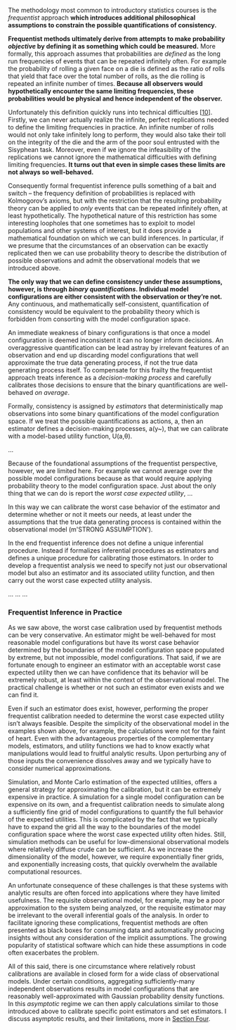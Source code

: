 The methodology most common to introductory statistics courses is the _frequentist_ approach **which introduces additional philosophical assumptions to constrain the possible quantifications of consistency.**

**Frequentist methods ultimately derive from attempts to make probability _objective_ by defining it as something which could be measured.** More formally, this approach assumes that probabilities are _defined_ as the long run frequencies of events that can be repeated infinitely often. For example the probability of rolling a given face on a die is defined as the ratio of rolls that yield that face over the total number of rolls, as the die rolling is repeated an infinite number of times. **Because all observers would hypothetically encounter the same limiting frequencies, these probabilities would be physical and hence independent of the observer.**


Unfortunately this definition quickly runs into technical difficulties [[10](https://betanalpha.github.io/assets/case_studies/modeling_and_inference.html#ref-DiaconisEtAl:2017)]. Firstly, we can never actually realize the infinite, perfect replications needed to define the limiting frequencies in practice. An infinite number of rolls would not only take infinitely long to perform, they would also take their toll on the integrity of the die and the arm of the poor soul entrusted with the Sisyphean task. Moreover, even if we ignore the infeasibility of the replications we cannot ignore the mathematical difficulties with defining limiting frequencies. **It turns out that even in simple cases these limits are not always so well-behaved.**


Consequently formal frequentist inference pulls something of a bait and switch – the frequency definition of probabilities is replaced with Kolmogorov’s axioms, but with the restriction that the resulting probability theory can be applied to _only_ events that can be repeated infinitely often, at least hypothetically. The hypothetical nature of this restriction has some interesting loopholes that one sometimes has to exploit to model populations and other systems of interest, but it does provide a mathematical foundation on which we can build inferences. In particular, if we presume that the circumstances of an observation can be exactly replicated then we can use probability theory to describe the distribution of possible observations and admit the observational models that we introduced above.

**The only way that we can define consistency under these assumptions, however, is through _binary quantifications_. Individual model configurations are either consistent with the observation or they’re not.** Any continuous, and mathematically self-consistent, quantification of consistency would be equivalent to the probability theory which is forbidden from consorting with the model configuration space.

An immediate weakness of binary configurations is that once a model configuration is deemed inconsistent it can no longer inform decisions. An overaggressive quantification can be lead astray by irrelevant features of an observation and end up discarding model configurations that well approximate the true data generating process, if not the true data generating process itself. To compensate for this frailty the frequentist approach treats inference as a _decision-making process_ and carefully calibrates those decisions to ensure that the binary quantifications are well-behaved _on average_.

Formally, consistency is assigned by _estimators_ that deterministically map observations into some binary quantifications of the model configuration space. If we treat the possible quantifications as actions, a, then an estimator defines a decision-making processes, a(y~), that we can calibrate with a model-based utility function, U(a,θ).

...

Because of the foundational assumptions of the frequentist perspective, however, we are limited here. For example we cannot average over the possible model configurations because as that would require applying probability theory to the model configuration space. Just about the only thing that we can do is report the _worst case expected utility_,
...

In this way we can calibrate the worst case behavior of the estimator and determine whether or not it meets our needs, at least under the assumptions that the true data generating process is contained within the observational model (m'STRONG ASSUMPTION').

In the end frequentist inference does not define a unique inferential procedure. Instead if formalizes inferential procedures as estimators and defines a unique procedure for calibrating those estimators. In order to develop a frequentist analysis we need to specify not just our observational model but also an estimator and its associated utility function, and then carry out the worst case expected utility analysis.


...
...
...


### Frequentist Inference in Practice

As we saw above, the worst case calibration used by frequentist methods can be very conservative. An estimator might be well-behaved for most reasonable model configurations but have its worst case behavior determined by the boundaries of the model configuration space populated by extreme, but not impossible, model configurations. That said, if we are fortunate enough to engineer an estimator with an acceptable worst case expected utility then we can have confidence that its behavior will be extremely robust, at least within the context of the observational model. The practical challenge is whether or not such an estimator even exists and we can find it.

Even if such an estimator does exist, however, performing the proper frequentist calibration needed to determine the worst case expected utility isn’t always feasible. Despite the simplicity of the observational model in the examples shown above, for example, the calculations were not for the faint of heart. Even with the advantageous properties of the complementary models, estimators, and utility functions we had to know exactly what manipulations would lead to fruitful analytic results. Upon perturbing any of those inputs the convenience dissolves away and we typically have to consider numerical approximations.

Simulation, and Monte Carlo estimation of the expected utilities, offers a general strategy for approximating the calibration, but it can be extremely expensive in practice. A simulation for a single model configuration can be expensive on its own, and a frequentist calibration needs to simulate along a sufficiently fine grid of model configurations to quantify the full behavior of the expected utilities. This is complicated by the fact that we typically have to expand the grid all the way to the boundaries of the model configuration space where the worst case expected utility often hides. Still, simulation methods can be useful for low-dimensional observational models where relatively diffuse crude can be sufficient. As we increase the dimensionality of the model, however, we require exponentially finer grids, and exponentially increasing costs, that quickly overwhelm the available computational resources.

An unfortunate consequence of these challenges is that these systems with analytic results are often forced into applications where they have limited usefulness. The requisite observational model, for example, may be a poor approximation to the system being analyzed, or the requisite estimator may be irrelevant to the overall inferential goals of the analysis. In order to facilitate ignoring these complications, frequentist methods are often presented as black boxes for consuming data and automatically producing insights without any consideration of the implicit assumptions. The growing popularity of statistical software which can hide these assumptions in code often exacerbates the problem.

All of this said, there is one circumstance where relatively robust calibrations are available in closed form for a wide class of observational models. Under certain conditions, aggregating sufficiently-many independent observations results in model configurations that are reasonably well-approximated with Gaussian probability density functions. In this _asymptotic_ regime we can then apply calculations similar to those introduced above to calibrate specific point estimators and set estimators. I discuss asymptotic results, and their limitations, more in [Section Four](https://betanalpha.github.io/assets/case_studies/modeling_and_inference.html#sec:asymptotics).

